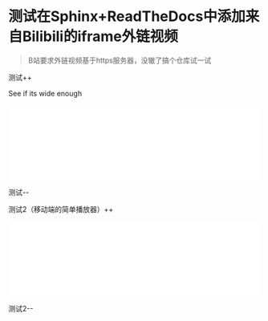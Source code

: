 # 测试在Sphinx+ReadTheDocs中添加来自Bilibili的iframe外链视频

> B站要求外链视频基于https服务器，没辙了搞个仓库试一试

测试++

See if its wide enough
<div>
<iframe src="//player.bilibili.com/player.html?aid=663264375&bvid=BV1na4y1S71n&cid=1330603909&p=1" scrolling="no" border="0" frameborder="no" framespacing="0" allowfullscreen="true" style="width:100%;min-hight=450px;"> </iframe>
</div>

测试--

测试2（移动端的简单播放器）++
<div>

<iframe src="//www.bilibili.com/blackboard/html5mobileplayer.html?aid=235649872&bvid=BV1Re411X7P6&cid=1325613599&p=1" scrolling="no" border="0" frameborder="no" framespacing="0" allowfullscreen="true" style="width:100%;min-hight=450px;"> </iframe>

</div>

测试2--
